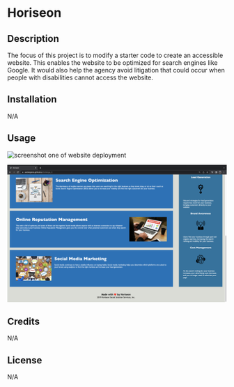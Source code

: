 # Horiseon

## Description

The focus of this project is to modify a starter code to create an accessible website. This enables the website to be optimized for search engines like Google. It would also help the agency avoid litigation that could occur when people with disabilities cannot access the website. 

## Installation 

N/A

## Usage

![screenshot one of website deployment](./starter/assets/images/screenshot-web-1.png)

![screenshot two of website deploument](./starter/assets/images/screenshot-web-2.png)

## Credits

N/A

## License

N/A

